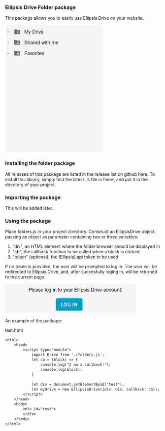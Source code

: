 ### Ellipsis Drive Folder package

This package allows you to easily use Ellipsis Drive on your website.

![Gif of the folders package in action](https://github.com/ellipsis-drive/folders-package/blob/main/img/folders.gif)

### Installing the folder package

All releases of this package are listed in the release list on github here. To install this library, simply find the latest .js file in there, and put it in the directory of your project.

### Importing the package

This will be added later.

### Using the package

Place folders.js in your project directory. Construct an EllipsisDrive object, passing an object as paramater containing two or three variables:

1. "div", an HTML element where the folder browser should be displayed in
2. "cb", the callback function to be called when a block is clicked
3. "token" (optional), the (Ellipsis) api token to be used

If no token is provided, the user will be prompted to log in. The user will be redirected to Ellipsis Drive, and, after succesfully loging in, will be returned to the current page.

![Image of the log in prompt](https://github.com/ellipsis-drive/folders-package/blob/main/img/login.png)

An example of the package:

test.html

    <html>
        <head>
            <script type="module">
                import Drive from './folders.js';
                let cb = (block) => {
                    console.log("I am a callback!");
                    console.log(block);
                }

                let div = document.getElementById("test");
                let myDrive = new EllipsisDrive({div: div, callback: cb});
            </script>
        </head>
        <body>
            <div id="test">
            </div>
        </body>
    </html>
